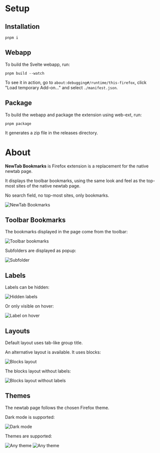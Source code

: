 # Setup

## Installation

```
pnpm i
```

## Webapp

To build the Svelte webapp, run:

```
pnpm build --watch
```

To see it in action, go to `about:debugging#/runtime/this-firefox`, click "Load temporary Add-on..." and select `./manifest.json`.

## Package

To build the webapp and package the extension using web-ext, run:

```
pnpm package
```

It generates a zip file in the releases directory.

# About

**NewTab Bookmarks** is Firefox extension is a replacement for the native newtab page.

It displays the toolbar bookmarks, using the same look and feel as the top-most sites of the native newtab page.

No search field, no top-most sites, only bookmarks.

![NewTab Bookmarks](screenshots/screenshot.png)

## Toolbar Bookmarks

The bookmarks displayed in the page come from the toolbar:

![Toolbar bookmarks](screenshots/screenshot--bookmarks-toolbar.png)

Subfolders are displayed as popup:

![Subfolder](screenshots/screenshot--subfolder.png)

## Labels

Labels can be hidden:

![Hidden labels](screenshots/screenshot--without-label.png)

Or only visible on hover:

![Label on hover](screenshots/screenshot--label-on-hover.png)

## Layouts

Default layout uses tab-like group title.

An alternative layout is available. It uses blocks:

![Blocks layout](screenshots/screenshot--blocks-layout.png)

The blocks layout without labels:

![Blocks layout without labels](screenshots/screenshot--blocks-layout-without-label.png)

## Themes

The newtab page follows the chosen Firefox theme.

Dark mode is supported:

![Dark mode](screenshots/screenshot--dark-mode.png)

Themes are supported:

![Any theme](screenshots/screenshot--theme.png)
![Any theme](screenshots/screenshot--theme2.png)

```

```
